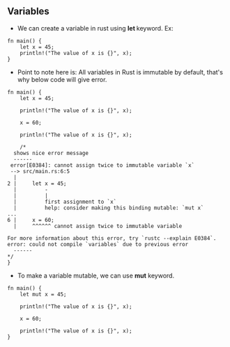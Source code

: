 ## Variables

- We can create a variable in rust using <b> let </b> keyword.
Ex:
```
fn main() {
    let x = 45;
    println!("The value of x is {}", x);
}
```

- Point to note here is: All variables in Rust is immutable by default, that's why below code will give error.
```
fn main() {
    let x = 45;

    println!("The value of x is {}", x);

    x = 60;

    println!("The value of x is {}", x);

    /*
  shows nice error message
  ------
 error[E0384]: cannot assign twice to immutable variable `x`
 --> src/main.rs:6:5
  |
2 |     let x = 45;
  |         -
  |         |
  |         first assignment to `x`
  |         help: consider making this binding mutable: `mut x`
...
6 |     x = 60;
  |     ^^^^^^ cannot assign twice to immutable variable

For more information about this error, try `rustc --explain E0384`.
error: could not compile `variables` due to previous error
  ------
*/
}
```

- To make a variable mutable, we can use <b>mut</b> keyword.
```
fn main() {
    let mut x = 45;

    println!("The value of x is {}", x);

    x = 60;

    println!("The value of x is {}", x);
}
```